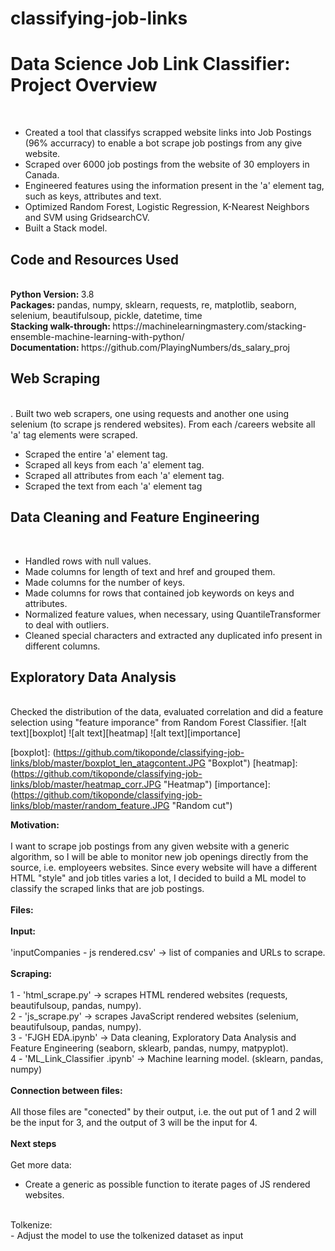 # classifying-job-links

<h1>Data Science Job Link Classifier: Project Overview</h1><br>
<ul>
  <li>Created a tool that classifys scrapped website links into Job Postings (96% accurracy) to enable a bot scrape job postings from any give website.</li>
  <li>Scraped over 6000 job postings from the website of 30 employers in Canada.</li>
  <li>Engineered features using the information present in the 'a' element tag, such as keys, attributes and text.</li>
  <li>Optimized Random Forest, Logistic Regression, K-Nearest Neighbors and SVM using GridsearchCV.</li>
  <li>Built a Stack model.</li>
 </ul>

<h2>Code and Resources Used</h2><br>
<b>Python Version: </b>3.8<br>
<b>Packages: </b>pandas, numpy, sklearn, requests, re, matplotlib, seaborn, selenium, beautifulsoup, pickle, datetime, time<br>
<b>Stacking walk-through: </b> <a href:"https://machinelearningmastery.com/stacking-ensemble-machine-learning-with-python/">https://machinelearningmastery.com/stacking-ensemble-machine-learning-with-python/</a><br>
<b>Documentation: </b> <a href:https://github.com/PlayingNumbers/ds_salary_proj">https://github.com/PlayingNumbers/ds_salary_proj</a><br>

<h2>Web Scraping</h2><br>.
Built two web scrapers, one using requests and another one using selenium (to scrape js rendered websites). From each /careers website all 'a' tag elements were scraped.<br>
<ul>
  <li>Scraped the entire 'a' element tag.</li>
  <li>Scraped all keys from each 'a' element tag.</li>
  <li>Scraped all attributes from each 'a' element tag.</li>
  <li>Scraped the text from each 'a' element tag</li>
 </ul>

<h2>Data Cleaning and Feature Engineering</h2><br>
<ul>
  <li>Handled rows with null values.</li>
  <li>Made columns for length of text and href and grouped them.</li>
  <li>Made columns for the number of keys.</li>
  <li>Made columns for rows that contained job keywords on keys and attributes.</li>
  <li>Normalized feature values, when necessary, using QuantileTransformer to deal with outliers.</li>
  <li>Cleaned special characters and extracted any duplicated info present in different columns.</li>
 </ul>

<h2>Exploratory Data Analysis</h2><br>
Checked the distribution of the data, evaluated correlation and did a feature selection using "feature imporance" from Random Forest Classifier.
![alt text][boxplot]
![alt text][heatmap]
![alt text][importance]

[boxplot]: (https://github.com/tikoponde/classifying-job-links/blob/master/boxplot_len_atagcontent.JPG "Boxplot")
[heatmap]: (https://github.com/tikoponde/classifying-job-links/blob/master/heatmap_corr.JPG "Heatmap")
[importance]: (https://github.com/tikoponde/classifying-job-links/blob/master/random_feature.JPG "Random cut")
  
<b>Motivation:</b> <br>
<br>
I want to scrape job postings from any given website with a generic algorithm, so I will be able to monitor new job openings directly from the source, i.e. employeers websites.
Since every website will have a different HTML "style" and job titles varies a lot, I decided to build a ML model to classify the scraped links that are job postings.<br>
<br>
<b>Files:</b><br>
<br>
<b>Input:</b><br>
<br>
'inputCompanies - js rendered.csv' -> list of companies and URLs to scrape.<br>
<br>
<b>Scraping:</b><br>
<br>
1 - 'html_scrape.py' -> scrapes HTML rendered websites (requests, beautifulsoup, pandas, numpy).<br>
2 - 'js_scrape.py' -> scrapes JavaScript rendered websites (selenium, beautifulsoup, pandas, numpy).<br>
3 - 'FJGH EDA.ipynb' -> Data cleaning, Exploratory Data Analysis and Feature Engineering (seaborn, sklearb, pandas, numpy, matpyplot).<br>
4 - 'ML_Link_Classifier .ipynb' -> Machine learning model. (sklearn, pandas, numpy)<br>
<br>
<b>Connection between files:</b><br>
<br>
All those files are "conected" by their output, i.e. the out put of 1 and 2 will be the input for 3, and the output of 3 will be the input for 4.<br>
<br>
<b>Next steps</b><br>
<br>
Get more data:<br>
- Create a generic as possible function to iterate pages of JS rendered websites.<br>
<br>
Tolkenize:<br>
- Adjust the model to use the tolkenized dataset as input<br>
<br>
